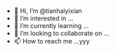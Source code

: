 - 👋 Hi, I’m @tianhaiyixian
- 👀 I’m interested in ...
- 🌱 I’m currently learning ...
- 💞️ I’m looking to collaborate on ...
- 📫 How to reach me ...yyy

<!---
tianhaiyixian/tianhaiyixian is a ✨ special ✨ repository because its `README.md` (this file) appears on your GitHub profile.
You can click the Preview link to take a look at your changes.
--->
